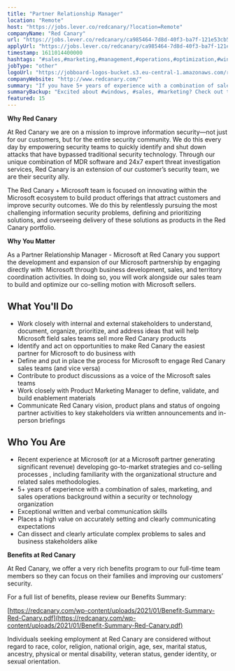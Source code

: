 ```yaml
---
title: "Partner Relationship Manager"
location: "Remote"
host: "https://jobs.lever.co/redcanary/?location=Remote"
companyName: "Red Canary"
url: "https://jobs.lever.co/redcanary/ca985464-7d8d-40f3-ba7f-121e53cb5b6a"
applyUrl: "https://jobs.lever.co/redcanary/ca985464-7d8d-40f3-ba7f-121e53cb5b6a/apply"
timestamp: 1611014400000
hashtags: "#sales,#marketing,#management,#operations,#optimization,#windows"
jobType: "other"
logoUrl: "https://jobboard-logos-bucket.s3.eu-central-1.amazonaws.com/red-canary"
companyWebsite: "http://www.redcanary.com/"
summary: "If you have 5+ years of experience with a combination of sales, marketing, and sales operations background within a security or technology organization, Red Canary has a job opening for a partner relationship manager"
summaryBackup: "Excited about #windows, #sales, #marketing? Check out this job post!"
featured: 15
---
```


**Why Red Canary**

At Red Canary we are on a mission to improve information security—not just for our customers, but for the entire security community. We do this every day by empowering security teams to quickly identify and shut down attacks that have bypassed traditional security technology. Through our unique combination of MDR software and 24x7 expert threat investigation services, Red Canary is an extension of our customer’s security team, we are their security ally.

The Red Canary + Microsoft team is focused on innovating within the Microsoft ecosystem to build product offerings that attract customers and improve security outcomes. We do this by relentlessly pursuing the most challenging information security problems, defining and prioritizing solutions, and overseeing delivery of these solutions as products in the Red Canary portfolio.

**Why You Matter**

As a Partner Relationship Manager - Microsoft at Red Canary you support the development and expansion of our Microsoft partnership by engaging directly with  Microsoft through business development, sales, and territory coordination activities. In doing so, you will work alongside our sales team to build and optimize our co-selling motion with Microsoft sellers.

## What You'll Do

*   Work closely with internal and external stakeholders to understand, document, organize, prioritize, and address ideas that will help Microsoft field sales teams sell more Red Canary products
*   Identify and act on opportunities to make Red Canary the easiest partner for Microsoft to do business with
*   Define and put in place the process for Microsoft to engage Red Canary sales teams (and vice versa)
*   Contribute to product discussions as a voice of the Microsoft sales teams
*   Work closely with Product Marketing Manager to define, validate, and build enablement materials 
*   Communicate Red Canary vision, product plans and status of ongoing partner activities to key stakeholders via written announcements and in-person briefings

## Who You Are

*   Recent experience at Microsoft (or at a Microsoft partner generating significant revenue) developing go-to-market strategies and co-selling processes , including familiarity with the organizational structure and related sales methodologies.
*   5+ years of experience with a combination of sales, marketing, and sales operations background within a security or technology organization
*   Exceptional written and verbal communication skills
*   Places a high value on accurately setting and clearly communicating expectations
*   Can dissect and clearly articulate complex problems to sales and business stakeholders alike

**Benefits at Red Canary**

At Red Canary, we offer a very rich benefits program to our full-time team members so they can focus on their families and improving our customers’ security. 

For a full list of benefits, please review our Benefits Summary:

[https://redcanary.com/wp-content/uploads/2021/01/Benefit-Summary-Red-Canary.pdf](https://redcanary.com/wp-content/uploads/2021/01/Benefit-Summary-Red-Canary.pdf)

Individuals seeking employment at Red Canary are considered without regard to race, color, religion, national origin, age, sex, marital status, ancestry, physical or mental disability, veteran status, gender identity, or sexual orientation.
